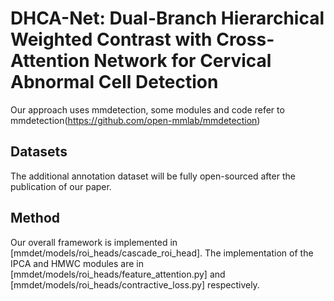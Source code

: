 # DHCA-Net: Dual-Branch Hierarchical Weighted Contrast with Cross-Attention Network for Cervical Abnormal Cell Detection
Our approach uses mmdetection, some modules and code refer to mmdetection(https://github.com/open-mmlab/mmdetection)

## Datasets
The additional annotation dataset will be fully open-sourced after the publication of our paper.

## Method

Our overall framework is implemented in [mmdet/models/roi_heads/cascade_roi_head]. The implementation of the IPCA and HMWC modules are in [mmdet/models/roi_heads/feature_attention.py] and [mmdet/models/roi_heads/contractive_loss.py] respectively.


